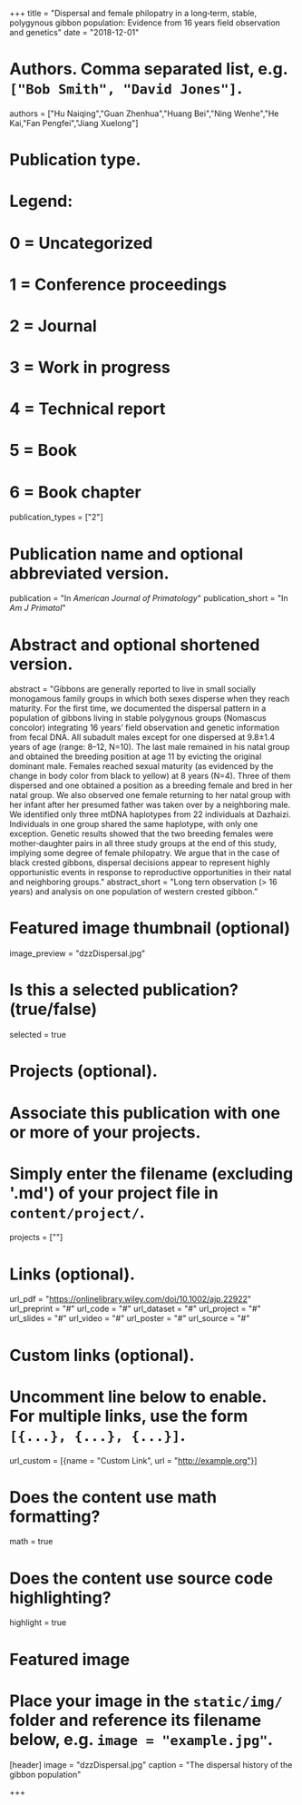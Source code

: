 +++
title = "Dispersal and female philopatry in a long‐term, stable, polygynous gibbon population: Evidence from 16 years field observation and genetics"
date = "2018-12-01"

# Authors. Comma separated list, e.g. `["Bob Smith", "David Jones"]`.
authors = ["Hu Naiqing","Guan Zhenhua","Huang Bei","Ning Wenhe","He Kai,"Fan Pengfei","Jiang Xuelong"]


# Publication type.
# Legend:
# 0 = Uncategorized
# 1 = Conference proceedings
# 2 = Journal
# 3 = Work in progress
# 4 = Technical report
# 5 = Book
# 6 = Book chapter
publication_types = ["2"]

# Publication name and optional abbreviated version.
publication = "In *American Journal of Primatology*"
publication_short = "In *Am J Primatol*"

# Abstract and optional shortened version.
abstract = "Gibbons are generally reported to live in small socially monogamous family groups in which both sexes disperse when they reach maturity. For the first time, we documented the dispersal pattern in a population of gibbons living in stable polygynous groups (Nomascus concolor) integrating 16 years’ field observation and genetic information from fecal DNA. All subadult males except for one dispersed at 9.8±1.4 years of age (range: 8–12, N=10). The last male remained in his natal group and obtained the breeding position at age 11 by evicting the original dominant male. Females reached sexual maturity (as evidenced by the change in body color from black to yellow) at 8 years (N=4). Three of them dispersed and one obtained a position as a breeding female and bred in her natal group. We also observed one female returning to her natal group with her infant after her presumed father was taken over by a neighboring male. We identified only three mtDNA haplotypes from 22 individuals at Dazhaizi. Individuals in one group shared the same haplotype, with only one exception. Genetic results showed that the two breeding females were mother‐daughter pairs in all three study groups at the end of this study, implying some degree of female philopatry. We argue that in the case of black crested gibbons, dispersal decisions appear to represent highly opportunistic events in response to reproductive opportunities in their natal and neighboring groups."
abstract_short = "Long tern observation (> 16 years) and analysis on one population of western crested gibbon."

# Featured image thumbnail (optional)
image_preview = "dzzDispersal.jpg"


# Is this a selected publication? (true/false)
selected = true

# Projects (optional).
#   Associate this publication with one or more of your projects.
#   Simply enter the filename (excluding '.md') of your project file in `content/project/`.
projects = [""]

# Links (optional).
url_pdf = "https://onlinelibrary.wiley.com/doi/10.1002/ajp.22922"
url_preprint = "#"
url_code = "#"
url_dataset = "#"
url_project = "#"
url_slides = "#"
url_video = "#"
url_poster = "#"
url_source = "#"

# Custom links (optional).
#   Uncomment line below to enable. For multiple links, use the form `[{...}, {...}, {...}]`.
url_custom = [{name = "Custom Link", url = "http://example.org"}]

# Does the content use math formatting?
math = true

# Does the content use source code highlighting?
highlight = true

# Featured image
# Place your image in the `static/img/` folder and reference its filename below, e.g. `image = "example.jpg"`.
[header]
image = "dzzDispersal.jpg"
caption = "The dispersal history of the gibbon population"

+++


